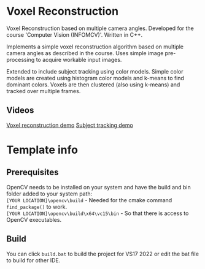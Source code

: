 # Voxel Reconstruction
Voxel Reconstruction based on multiple camera angles. Developed for the course 'Computer Vision (INFOMCV)'. Written in C++.

Implements a simple voxel reconstruction algorithm based on multiple camera angles as described in the course. Uses simple image pre-processing to acquire workable input images. 

Extended to include subject tracking using color models. Simple color models are created using histogram color models and k-means to find dominant colors. Voxels are then clustered (also using k-means) and tracked over multiple frames. 

## Videos
[Voxel reconstruction demo](https://youtu.be/9j9XlNlU7Zw)
[Subject tracking demo](https://youtu.be/Ep7bMrkyu48)


# Template info
## Prerequisites
OpenCV needs to be installed on your system and have the build and bin folder added to your system path: <br>
`[YOUR LOCATION]\opencv\build` - Needed for the cmake command `find_package()` to work. <br>
`[YOUR LOCATION]\opencv\build\x64\vc15\bin` - So that there is access to OpenCV executables. <br>

## Build
You can click `build.bat` to build the project for VS17 2022 or edit the bat file to build for other IDE.
